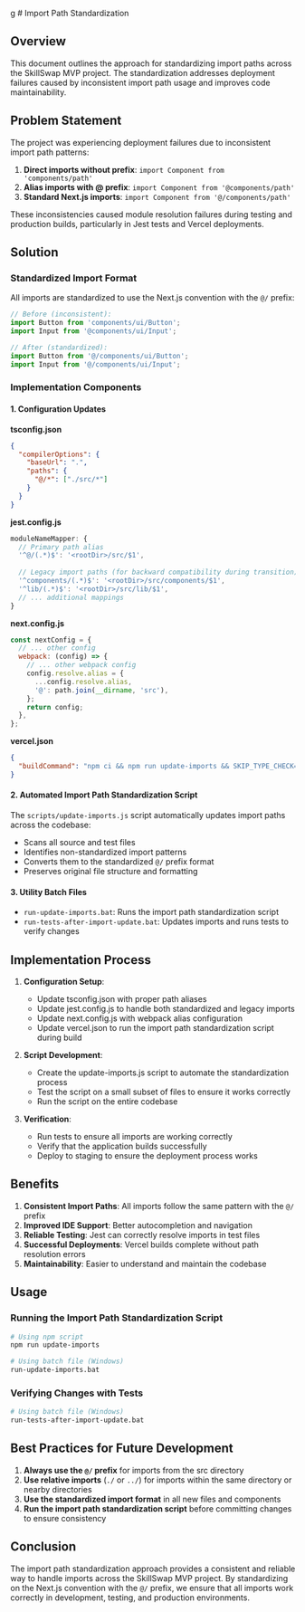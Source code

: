 g # Import Path Standardization

## Overview

This document outlines the approach for standardizing import paths across the SkillSwap MVP project. The standardization addresses deployment failures caused by inconsistent import path usage and improves code maintainability.

## Problem Statement

The project was experiencing deployment failures due to inconsistent import path patterns:

1. **Direct imports without prefix**: `import Component from 'components/path'`
2. **Alias imports with @ prefix**: `import Component from '@components/path'`
3. **Standard Next.js imports**: `import Component from '@/components/path'`

These inconsistencies caused module resolution failures during testing and production builds, particularly in Jest tests and Vercel deployments.

## Solution

### Standardized Import Format

All imports are standardized to use the Next.js convention with the `@/` prefix:

```javascript
// Before (inconsistent):
import Button from 'components/ui/Button';
import Input from '@components/ui/Input';

// After (standardized):
import Button from '@/components/ui/Button';
import Input from '@/components/ui/Input';
```

### Implementation Components

#### 1. Configuration Updates

**tsconfig.json**
```json
{
  "compilerOptions": {
    "baseUrl": ".",
    "paths": {
      "@/*": ["./src/*"]
    }
  }
}
```

**jest.config.js**
```javascript
moduleNameMapper: {
  // Primary path alias
  '^@/(.*)$': '<rootDir>/src/$1',
  
  // Legacy import paths (for backward compatibility during transition)
  '^components/(.*)$': '<rootDir>/src/components/$1',
  '^lib/(.*)$': '<rootDir>/src/lib/$1',
  // ... additional mappings
}
```

**next.config.js**
```javascript
const nextConfig = {
  // ... other config
  webpack: (config) => {
    // ... other webpack config
    config.resolve.alias = {
      ...config.resolve.alias,
      '@': path.join(__dirname, 'src'),
    };
    return config;
  },
};
```

**vercel.json**
```json
{
  "buildCommand": "npm ci && npm run update-imports && SKIP_TYPE_CHECK=true npm run build"
}
```

#### 2. Automated Import Path Standardization Script

The `scripts/update-imports.js` script automatically updates import paths across the codebase:

- Scans all source and test files
- Identifies non-standardized import patterns
- Converts them to the standardized `@/` prefix format
- Preserves original file structure and formatting

#### 3. Utility Batch Files

- `run-update-imports.bat`: Runs the import path standardization script
- `run-tests-after-import-update.bat`: Updates imports and runs tests to verify changes

## Implementation Process

1. **Configuration Setup**:
   - Update tsconfig.json with proper path aliases
   - Update jest.config.js to handle both standardized and legacy imports
   - Update next.config.js with webpack alias configuration
   - Update vercel.json to run the import path standardization script during build

2. **Script Development**:
   - Create the update-imports.js script to automate the standardization process
   - Test the script on a small subset of files to ensure it works correctly
   - Run the script on the entire codebase

3. **Verification**:
   - Run tests to ensure all imports are working correctly
   - Verify that the application builds successfully
   - Deploy to staging to ensure the deployment process works

## Benefits

1. **Consistent Import Paths**: All imports follow the same pattern with the `@/` prefix
2. **Improved IDE Support**: Better autocompletion and navigation
3. **Reliable Testing**: Jest can correctly resolve imports in test files
4. **Successful Deployments**: Vercel builds complete without path resolution errors
5. **Maintainability**: Easier to understand and maintain the codebase

## Usage

### Running the Import Path Standardization Script

```bash
# Using npm script
npm run update-imports

# Using batch file (Windows)
run-update-imports.bat
```

### Verifying Changes with Tests

```bash
# Using batch file (Windows)
run-tests-after-import-update.bat
```

## Best Practices for Future Development

1. **Always use the `@/` prefix** for imports from the src directory
2. **Use relative imports** (`./` or `../`) for imports within the same directory or nearby directories
3. **Use the standardized import format** in all new files and components
4. **Run the import path standardization script** before committing changes to ensure consistency

## Conclusion

The import path standardization approach provides a consistent and reliable way to handle imports across the SkillSwap MVP project. By standardizing on the Next.js convention with the `@/` prefix, we ensure that all imports work correctly in development, testing, and production environments.
